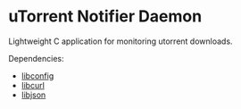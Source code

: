 uTorrent Notifier Daemon
========================
Lightweight C application for monitoring utorrent downloads.

Dependencies:

* [libconfig](http://www.hyperrealm.com/libconfig/)
* [libcurl](http://curl.haxx.se/libcurl/)
* [libjson](https://github.com/jehiah/json-c)
